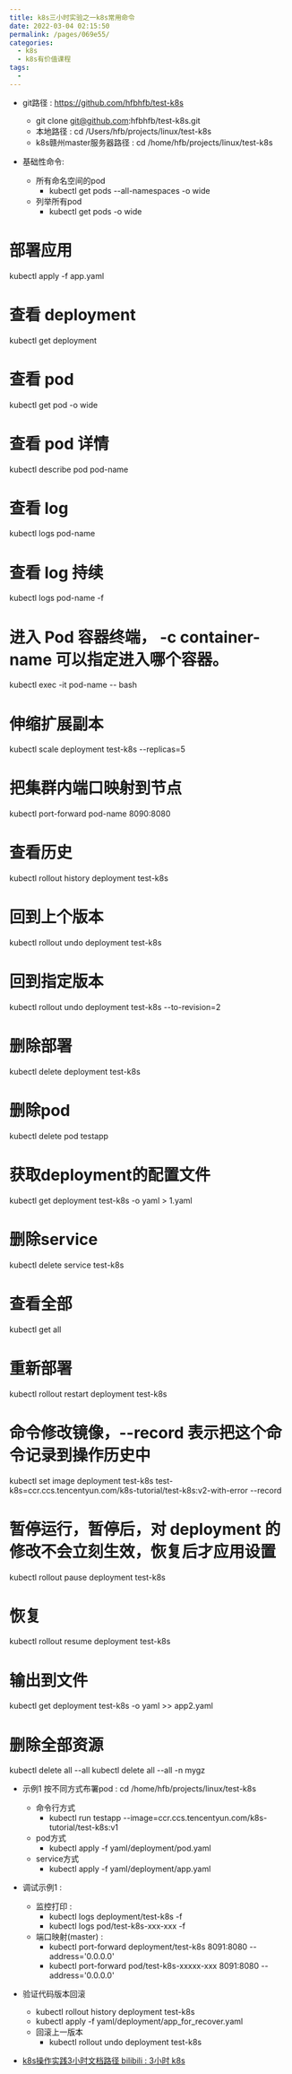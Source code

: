 ```yaml
---
title: k8s三小时实验之一k8s常用命令
date: 2022-03-04 02:15:50
permalink: /pages/069e55/
categories:
  - k8s
  - k8s有价值课程
tags:
  - 
---
```


* git路径 : https://github.com/hfbhfb/test-k8s
  * git clone git@github.com:hfbhfb/test-k8s.git
  * 本地路径 : cd /Users/hfb/projects/linux/test-k8s
  * k8s赣州master服务器路径 : cd /home/hfb/projects/linux/test-k8s

* 基础性命令:
  * 所有命名空间的pod
    * kubectl get pods --all-namespaces -o wide
  * 列举所有pod
    * kubectl get pods -o wide

# 部署应用
kubectl apply -f app.yaml
# 查看 deployment
kubectl get deployment
# 查看 pod
kubectl get pod -o wide
# 查看 pod 详情
kubectl describe pod pod-name
# 查看 log
kubectl logs pod-name
# 查看 log 持续
kubectl logs pod-name -f
# 进入 Pod 容器终端， -c container-name 可以指定进入哪个容器。
kubectl exec -it pod-name -- bash
# 伸缩扩展副本
kubectl scale deployment test-k8s --replicas=5
# 把集群内端口映射到节点
kubectl port-forward pod-name 8090:8080
# 查看历史
kubectl rollout history deployment test-k8s
# 回到上个版本
kubectl rollout undo deployment test-k8s
# 回到指定版本
kubectl rollout undo deployment test-k8s --to-revision=2
# 删除部署
kubectl delete deployment test-k8s
# 删除pod
kubectl delete pod testapp
# 获取deployment的配置文件
kubectl get deployment test-k8s -o yaml > 1.yaml
# 删除service
kubectl delete service test-k8s

# 查看全部
kubectl get all
# 重新部署
kubectl rollout restart deployment test-k8s
# 命令修改镜像，--record 表示把这个命令记录到操作历史中
kubectl set image deployment test-k8s test-k8s=ccr.ccs.tencentyun.com/k8s-tutorial/test-k8s:v2-with-error --record
# 暂停运行，暂停后，对 deployment 的修改不会立刻生效，恢复后才应用设置
kubectl rollout pause deployment test-k8s
# 恢复
kubectl rollout resume deployment test-k8s
# 输出到文件
kubectl get deployment test-k8s -o yaml >> app2.yaml
# 删除全部资源
kubectl delete all --all
kubectl delete all --all -n mygz


* 示例1 按不同方式布署pod : cd /home/hfb/projects/linux/test-k8s
  * 命令行方式
    * kubectl run testapp --image=ccr.ccs.tencentyun.com/k8s-tutorial/test-k8s:v1
  * pod方式 
    * kubectl apply -f yaml/deployment/pod.yaml
  * service方式
    * kubectl apply -f yaml/deployment/app.yaml

* 调试示例1 : 
  * 监控打印 :
    * kubectl logs deployment/test-k8s -f
    * kubectl logs pod/test-k8s-xxx-xxx -f
  * 端口映射(master) :
    * kubectl port-forward deployment/test-k8s 8091:8080 --address='0.0.0.0'
    * kubectl port-forward pod/test-k8s-xxxxx-xxx 8091:8080 --address='0.0.0.0'
 
* 验证代码版本回滚
  * kubectl rollout history deployment test-k8s
  * kubectl apply -f yaml/deployment/app_for_recover.yaml
  * 回滚上一版本
    * kubectl rollout undo deployment test-k8s



* [k8s操作实践3小时文档路径 bilibili : 3小时 k8s](https://k8s.easydoc.net/docs/dRiQjyTY/28366845/6GiNOzyZ/puf7fjYr)




